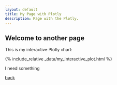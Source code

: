 ```yaml
---
layout: default
title: My Page with Plotly
description: Page with the Plotly.
---
```

 
## Welcome to another page


This is my interactive Plotly chart:

{% include_relative  _data/my_interactive_plot.html %}


I need something
        
[back](./)
